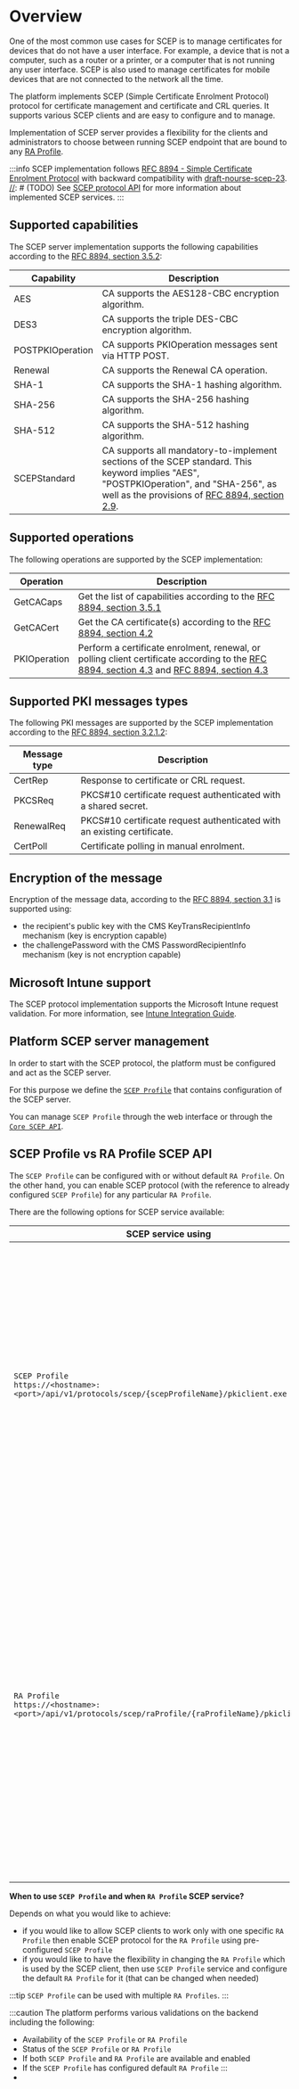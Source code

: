 # Overview

One of the most common use cases for SCEP is to manage certificates for devices that do not have a user interface. For example, a device that is not a computer, such as a router or a printer, or a computer that is not running any user interface. SCEP is also used to manage certificates for mobile devices that are not connected to the network all the time.

The platform implements SCEP (Simple Certificate Enrolment Protocol) protocol for certificate management and certificate and CRL queries. It supports various SCEP clients and are easy to configure and to manage.

Implementation of SCEP server provides a flexibility for the clients and administrators to choose between running SCEP endpoint that are bound to any [RA Profile](../../concept-design/core-components/ra-profile).

:::info
SCEP implementation follows [RFC 8894 - Simple Certificate Enrolment Protocol](https://datatracker.ietf.org/doc/html/rfc8894) with backward compatibility with [draft-nourse-scep-23](https://datatracker.ietf.org/doc/html/draft-nourse-scep-23).
[//]: # (TODO)
See [SCEP protocol API](#) for more information about implemented SCEP services.
:::

## Supported capabilities

The SCEP server implementation supports the following capabilities according to the [RFC 8894, section 3.5.2](https://datatracker.ietf.org/doc/html/rfc8894#name-ca-capabilities-response-fo):

| Capability       | Description                                                                                                                                                                                                                                                                |
|------------------|----------------------------------------------------------------------------------------------------------------------------------------------------------------------------------------------------------------------------------------------------------------------------|
| AES              | CA supports the AES128-CBC encryption algorithm.                                                                                                                                                                                                                           |
| DES3             | CA supports the triple DES-CBC encryption algorithm.                                                                                                                                                                                                                       |
| POSTPKIOperation | CA supports PKIOperation messages sent via HTTP POST.                                                                                                                                                                                                                      |
| Renewal          | CA supports the Renewal CA operation.                                                                                                                                                                                                                                      |
| SHA-1            | CA supports the SHA-1 hashing algorithm.                                                                                                                                                                                                                                   |
| SHA-256          | CA supports the SHA-256 hashing algorithm.                                                                                                                                                                                                                                 |
| SHA-512          | CA supports the SHA-512 hashing algorithm.                                                                                                                                                                                                                                 |
| SCEPStandard     | CA supports all mandatory-to-implement sections of the SCEP standard. This keyword implies "AES", "POSTPKIOperation", and "SHA-256", as well as the provisions of [RFC 8894, section 2.9](https://datatracker.ietf.org/doc/html/rfc8894#name-mandatory-to-implement-func). |

## Supported operations

The following operations are supported by the SCEP implementation:

| Operation    | Description                                                                                                                                                                                                                                                                             |
|--------------|-----------------------------------------------------------------------------------------------------------------------------------------------------------------------------------------------------------------------------------------------------------------------------------------|
| GetCACaps    | Get the list of capabilities according to the [RFC 8894, section 3.5.1](https://datatracker.ietf.org/doc/html/rfc8894#name-messagetype)                                                                                                                                                 |
| GetCACert    | Get the CA certificate(s) according to the [RFC 8894, section 4.2](https://datatracker.ietf.org/doc/html/rfc8894#GetCACert)                                                                                                                                                             |
| PKIOperation | Perform a certificate enrolment, renewal, or polling client certificate according to the [RFC 8894, section 4.3](https://datatracker.ietf.org/doc/html/rfc8894#section-4.3) and [RFC 8894, section 4.3](https://datatracker.ietf.org/doc/html/rfc8894#name-poll-for-client-initial-cer) |

## Supported PKI messages types

The following PKI messages are supported by the SCEP implementation according to the [RFC 8894, section 3.2.1.2](https://datatracker.ietf.org/doc/html/rfc8894#name-messagetype):

| Message type | Description                                                             |
|--------------|-------------------------------------------------------------------------|
| CertRep      | Response to certificate or CRL request.                                 |
| PKCSReq      | PKCS#10 certificate request authenticated with a shared secret.         |
| RenewalReq   | PKCS#10 certificate request authenticated with an existing certificate. |
| CertPoll     | Certificate polling in manual enrolment.                                |

## Encryption of the message

Encryption of the message data, according to the [RFC 8894, section 3.1](https://datatracker.ietf.org/doc/html/rfc8894#name-scep-message-object-process) is supported using:
- the recipient's public key with the CMS KeyTransRecipientInfo mechanism (key is encryption capable)
- the challengePassword with the CMS PasswordRecipientInfo mechanism (key is not encryption capable)

## Microsoft Intune support

[//]: # (TODO)
The SCEP protocol implementation supports the Microsoft Intune request validation. For more information, see [Intune Integration Guide](#).

## Platform SCEP server management

In order to start with the SCEP protocol, the platform must be configured and act as the SCEP server.

For this purpose we define the [`SCEP Profile`](./scep-profile) that contains configuration of the SCEP server.

[//]: # (TODO)
You can manage `SCEP Profile` through the web interface or through the [`Core SCEP API`](#).

## SCEP Profile vs RA Profile SCEP API

The `SCEP Profile` can be configured with or without default `RA Profile`. On the other hand, you can enable SCEP protocol (with the reference to already configured `SCEP Profile`) for any particular `RA Profile`.

There are the following options for SCEP service available:

| SCEP service using                                                                                         | Description                                                                                                                                                                                                                                                                                                                               |
|------------------------------------------------------------------------------------------------------------|-------------------------------------------------------------------------------------------------------------------------------------------------------------------------------------------------------------------------------------------------------------------------------------------------------------------------------------------|
| `SCEP Profile`<br/>`https://<hostname>:<port>/api/v1/protocols/scep/{scepProfileName}/pkiclient.exe`       | To use `SCEP Profile` directly from the client. In this case, the `SCEP Profile` must have configured a default `RA Profile`, otherwise the SCEP service won't be working. This option provides flexibility to change the underlying `RA Profile` without changing the configuration of SCEP client                                       |
| `RA Profile`<br/>`https://<hostname>:<port>/api/v1/protocols/scep/raProfile/{raProfileName}/pkiclient.exe` | `RA Profile` can enable SCEP protocol by using specific and already configured `SCEP Profile`. The SCEP service is in this case managed by the `RA Profile` and you do not have to configure it as a default for `SCEP Profile`. This option provides a way, how to assign multiple `RA Profiles` with general SCEP service configuration |

**When to use `SCEP Profile` and when `RA Profile` SCEP service?**

Depends on what you would like to achieve:
- if you would like to allow SCEP clients to work only with one specific `RA Profile` then enable SCEP protocol for the `RA Profile` using pre-configured `SCEP Profile`
- if you would like to have the flexibility in changing the `RA Profile` which is used by the SCEP client, then use `SCEP Profile` service and configure the default `RA Profile` for it (that can be changed when needed)

:::tip
`SCEP Profile` can be used with multiple `RA Profiles`.
:::

:::caution
The platform performs various validations on the backend including the following:
- Availability of the `SCEP Profile` or `RA Profile`
- Status of the `SCEP Profile` or `RA Profile`
- If both `SCEP Profile` and `RA Profile` are available and enabled
- If the `SCEP Profile` has configured default `RA Profile`
:::
- 